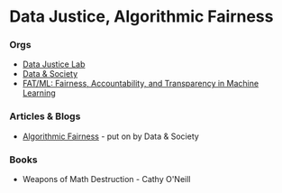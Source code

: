 # Data Justice, Algorithmic Fairness

### Orgs
* [Data Justice Lab](https://datajustice.org)
* [Data & Society](https://datasociety.net)
* [FAT/ML: Fairness, Accountability, and Transparency in Machine Learning](http://www.fatml.org)

### Articles & Blogs
* [Algorithmic Fairness](https://algorithmicfairness.wordpress.com) - put on by Data & Society

### Books
* Weapons of Math Destruction - Cathy O'Neill
